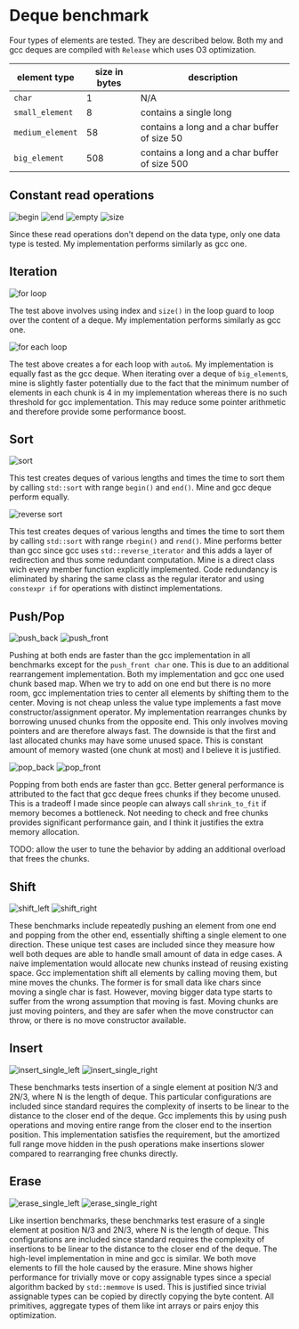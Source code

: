 # Deque benchmark
Four types of elements are tested. They are described below. Both my and gcc deques are compiled with `Release` which uses O3 
optimization.

| element type     | size in bytes | description                                   | 
|------------------|---------------|-----------------------------------------------|
| `char`           | 1             | N/A                                           |
| `small_element`  | 8             | contains a single long                        |
| `medium_element` | 58            | contains a long and a char buffer of size 50  |
| `big_element`    | 508           | contains a long and a char buffer of size 500 |

## Constant read operations
![begin](../generated/deque/begin.png)
![end](../generated/deque/end.png)
![empty](../generated/deque/empty.png)
![size](../generated/deque/size.png)

Since these read operations don't depend on the data type, only one data type is tested. My implementation performs similarly as gcc one.

## Iteration
![for loop](../generated/deque/for_loop.png)

The test above involves using index and `size()` in the loop guard to loop over the content of a deque. My implementation performs similarly as gcc one.

![for each loop](../generated/deque/iterate.png)

The test above creates a for each loop with `auto&`. My implementation is equally fast as the gcc deque. When iterating over a deque of `big_element`s, 
mine is slightly faster potentially due to the fact that the minimum number of elements in each chunk is 4 in my implementation whereas there is no 
such threshold for gcc implementation. This may reduce some pointer arithmetic and therefore provide some performance boost.

## Sort
![sort](../generated/deque/sort.png)

This test creates deques of various lengths and times the time to sort them by calling `std::sort` with range `begin()` and `end()`. Mine and gcc deque perform equally.

![reverse sort](../generated/deque/reverse_sort.png)

This test creates deques of various lengths and times the time to sort them by calling `std::sort` with range `rbegin()` and `rend()`. Mine performs better than gcc since gcc uses 
`std::reverse_iterator` and this adds a layer of redirection and thus some redundant computation. Mine is a direct class wich every member function explicitly implemented. Code redundancy
is eliminated by sharing the same class as the regular iterator and using `constexpr if` for operations with distinct implementations.

## Push/Pop
![push_back](../generated/deque/push_back.png)
![push_front](../generated/deque/push_front.png)

Pushing at both ends are  faster than the gcc implementation in all benchmarks except for the `push_front char` one. 
This is due to an additional rearrangement implementation. Both my implementation and gcc one used chunk based map. When we 
try to add on one end but there is no more room, gcc implementation tries to center all elements by shifting them to the center. 
Moving is not cheap unless the value type implements a fast move constructor/assignment operator. My implementation rearranges 
chunks by borrowing unused chunks from the opposite end. This only involves moving pointers and are therefore always fast. The 
downside is that the first and last allocated chunks may have some unused space. This is constant amount of memory wasted 
(one chunk at most) and I believe it is justified.

![pop_back](../generated/deque/pop_back.png)
![pop_front](../generated/deque/pop_front.png)

Popping from both ends are faster than gcc. Better general performance is attributed to the fact that
gcc deque frees chunks if they become unused. This is a tradeoff I made since people can always call `shrink_to_fit` if memory becomes a bottleneck.
Not needing to check and free chunks provides significant performance gain, and I think it justifies the extra memory allocation.

TODO: allow the user to tune the behavior by adding an additional overload that frees the chunks.

## Shift
![shift_left](../generated/deque/shift_left.png)
![shift_right](../generated/deque/shift_right.png)

These benchmarks include repeatedly pushing an element from one end and popping from the other end, essentially shifting a single 
element to one direction. These unique test cases are included since they measure how well both deques are able to handle small 
amount of data in edge cases. A naive implementation would allocate new chunks instead of reusing existing space. Gcc implementation 
shift all elements by calling moving them, but mine moves the chunks. The former is for small data like chars since moving a single 
char is fast. However, moving bigger data type starts to suffer from the wrong assumption that moving is fast. Moving chunks are 
just moving pointers, and they are safer when the move constructor can throw, or there is no move constructor available.

## Insert
![insert_single_left](../generated/deque/insert_single_left.png)
![insert_single_right](../generated/deque/insert_single_right.png)

These benchmarks tests insertion of a single element at position N/3 and 2N/3, where N is the length of deque. This particular 
configurations are included since standard requires the complexity of inserts to be linear to the distance to the closer end of 
the deque. Gcc implements this by using push operations and moving entire range from the closer end to the insertion position. This 
implementation satisfies the requirement, but the amortized full range move hidden in the push operations make insertions slower 
compared to rearranging free chunks directly.

## Erase
![erase_single_left](../generated/deque/erase_single_left.png)
![erase_single_right](../generated/deque/erase_single_right.png)

Like insertion benchmarks, these benchmarks test erasure of a single element at position N/3 and 2N/3, where N is the 
length of deque. This configurations are included since standard requires the complexity of insertions to be linear to 
the distance to the closer end of the deque. The high-level implementation in mine and gcc is similar. We both move 
elements to fill the hole caused by the erasure. Mine shows higher performance for trivially move or copy assignable 
types since a special algorithm backed by `std::memmove` is used. This is justified since trivial assignable 
types can be copied by directly copying the byte content. All primitives, aggregate types of them like int arrays or pairs enjoy this optimization.
